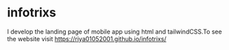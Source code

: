 # infotrixs
I develop the landing page of mobile app using html and tailwindCSS.To see the website visit https://riya01052001.github.io/infotrixs/

